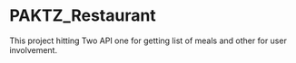 # PAKTZ_Restaurant
This project hitting Two API one for getting list of meals and other for user involvement.
